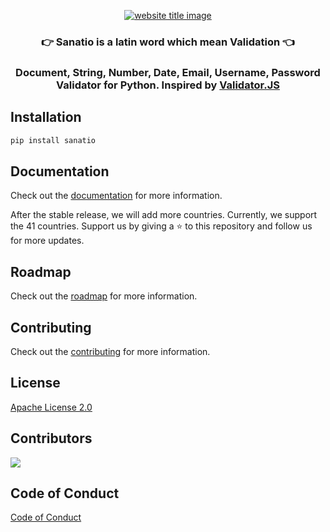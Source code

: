 <p align="center">
  <a href="https://py-contributors.github.io/audiobook/"><img src="https://capsule-render.vercel.app/api?type=rect&color=009ACD&height=100&section=header&text=Sanatio&fontSize=80%&fontColor=ffffff" alt="website title image"></a>
  <h3 align="center">👉 Sanatio is a latin word which mean Validation 👈</h2>
  <h3 align="center"><b>Document, String, Number, Date, Email, Username, Password</b> Validator for Python. Inspired by <a href="https://github.com/validatorjs/validator.js">Validator.JS</a></h2>
</p>


## Installation

```bash
pip install sanatio
```

## Documentation

Check out the [documentation](https://pycontributors.readthedocs.io/projects/sanatio/en/latest/) for more information.

After the stable release, we will add more countries.
Currently, we support the 41 countries.
Support us by giving a ⭐️ to this repository and follow us for more updates. 

## Roadmap

Check out the [roadmap](https://github.com/py-contributors/sanatio/ROADMAP.MD) for more information.

## Contributing

Check out the [contributing](/CONTRIBUTING.md) for more information.

## License

[Apache License 2.0](/LICENSE)

## Contributors

<a href="https://github.com/py-contributors/awesomeScripts/graphs/sanatio">
  <img src="https://contrib.rocks/image?repo=py-contributors/sanatio" />
</a>


## Code of Conduct

[Code of Conduct](/CODE_OF_CONDUCT.md)

